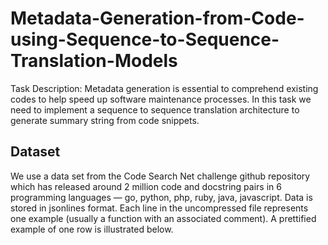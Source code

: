 # Metadata-Generation-from-Code-using-Sequence-to-Sequence-Translation-Models

Task Description: Metadata generation is essential to comprehend existing codes to help speed up software maintenance processes. In this task we need to implement a sequence to sequence translation architecture to generate summary string from code snippets.

## Dataset

We use a data set from the Code Search Net challenge github repository which has released around 2 million code and docstring pairs in 6 programming languages — go, python, php, ruby, java, javascript. Data is stored in jsonlines format. Each line in the uncompressed file represents one example (usually a function with an associated comment). A prettified example of one row is illustrated below.
